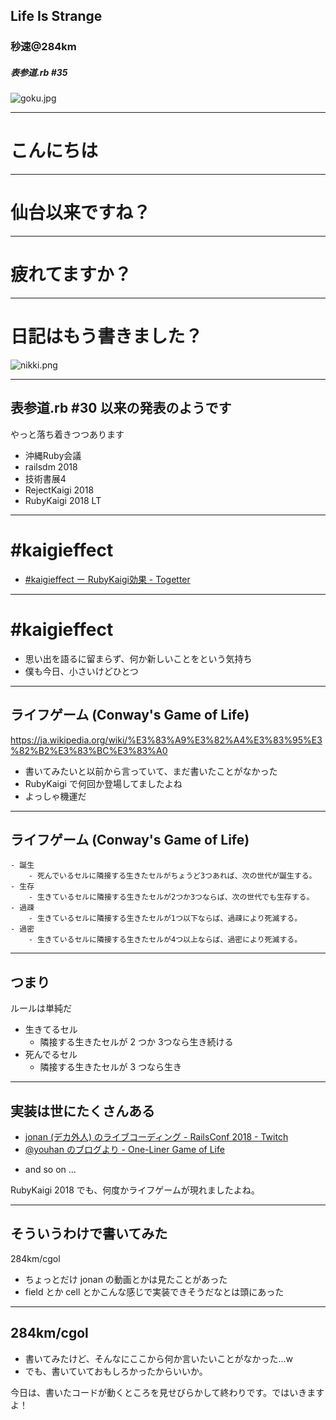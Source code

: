 
## Life Is Strange
### 秒速@284km
##### 表参道.rb #35

![goku.jpg](../goku.jpg)

---

# こんにちは

---

# 仙台以来ですね？

---

# 疲れてますか？

---

# 日記はもう書きました？

![nikki.png](../nikki.png)

---

## 表参道.rb #30 以来の発表のようです

やっと落ち着きつつあります

- 沖縄Ruby会議
- railsdm 2018
- 技術書展4
- RejectKaigi 2018
- RubyKaigi 2018 LT

---

# \#kaigieffect

* [#kaigieffect ー RubyKaigi効果 - Togetter](https://togetter.com/li/162817)

---

# \#kaigieffect

- 思い出を語るに留まらず、何か新しいことをという気持ち
- 僕も今日、小さいけどひとつ

---

## ライフゲーム (Conway's Game of Life)

https://ja.wikipedia.org/wiki/%E3%83%A9%E3%82%A4%E3%83%95%E3%82%B2%E3%83%BC%E3%83%A0

- 書いてみたいと以前から言っていて、まだ書いたことがなかった
- RubyKaigi で何回か登場してましたよね
- よっしゃ機運だ

---

## ライフゲーム (Conway's Game of Life)

```
- 誕生
    - 死んでいるセルに隣接する生きたセルがちょうど3つあれば、次の世代が誕生する。
- 生存
    - 生きているセルに隣接する生きたセルが2つか3つならば、次の世代でも生存する。
- 過疎
    - 生きているセルに隣接する生きたセルが1つ以下ならば、過疎により死滅する。
- 過密
    - 生きているセルに隣接する生きたセルが4つ以上ならば、過密により死滅する。
```

---

## つまり

ルールは単純だ

- 生きてるセル
    - 隣接する生きたセルが 2 つか 3つなら生き続ける
- 死んでるセル
    - 隣接する生きたセルが 3 つなら生き

---

## 実装は世にたくさんある

* [jonan (デカ外人) のライブコーディング - RailsConf 2018 - Twitch](https://www.twitch.tv/videos/251736888)
* [@youhan のブログより - One-Liner Game of Life](http://blog.youchan.org/2018-05-03)
- and so on ...

RubyKaigi 2018 でも、何度かライフゲームが現れましたよね。

---

## そういうわけで書いてみた

284km/cgol

- ちょっとだけ jonan の動画とかは見たことがあった
- field とか cell とかこんな感じで実装できそうだなとは頭にあった

---

## 284km/cgol

- 書いてみたけど、そんなにここから何か言いたいことがなかった...w
- でも、書いていておもしろかったからいいか。

今日は、書いたコードが動くところを見せびらかして終わりです。ではいきますよ！

